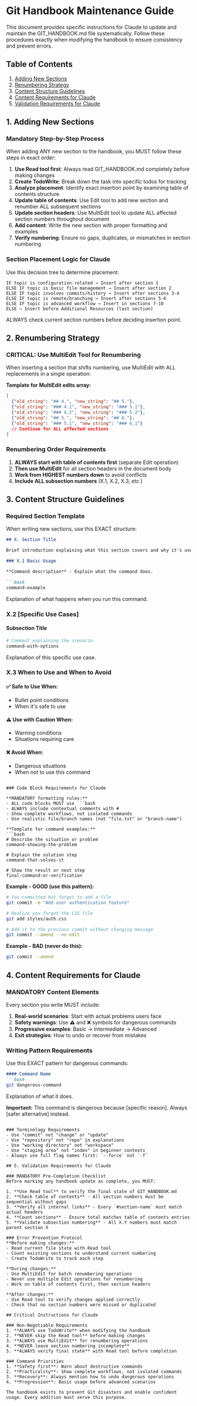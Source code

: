 # Git Handbook Maintenance Guide

This document provides specific instructions for Claude to update and maintain the GIT_HANDBOOK.md file systematically. Follow these procedures exactly when modifying the handbook to ensure consistency and prevent errors.

## Table of Contents
1. [Adding New Sections](#1-adding-new-sections)
2. [Renumbering Strategy](#2-renumbering-strategy)
3. [Content Structure Guidelines](#3-content-structure-guidelines)
4. [Content Requirements for Claude](#4-content-requirements-for-claude)
5. [Validation Requirements for Claude](#5-validation-requirements-for-claude)

## 1. Adding New Sections

### Mandatory Step-by-Step Process
When adding ANY new section to the handbook, you MUST follow these steps in exact order:

1. **Use Read tool first**: Always read GIT_HANDBOOK.md completely before making changes
2. **Create TodoWrite**: Break down the task into specific todos for tracking
3. **Analyze placement**: Identify exact insertion point by examining table of contents structure
4. **Update table of contents**: Use Edit tool to add new section and renumber ALL subsequent sections
5. **Update section headers**: Use MultiEdit tool to update ALL affected section numbers throughout document
6. **Add content**: Write the new section with proper formatting and examples
7. **Verify numbering**: Ensure no gaps, duplicates, or mismatches in section numbering

### Section Placement Logic for Claude
Use this decision tree to determine placement:

```
IF topic is configuration-related → Insert after section 1
ELSE IF topic is basic file management → Insert after section 2  
ELSE IF topic involves commits/history → Insert after sections 3-4
ELSE IF topic is remote/branching → Insert after sections 5-6
ELSE IF topic is advanced workflow → Insert in sections 7-10
ELSE → Insert before Additional Resources (last section)
```

ALWAYS check current section numbers before deciding insertion point.

## 2. Renumbering Strategy

### CRITICAL: Use MultiEdit Tool for Renumbering
When inserting a section that shifts numbering, use MultiEdit with ALL replacements in a single operation:

**Template for MultiEdit edits array:**
```json
[
  {"old_string": "## 4.", "new_string": "## 5."},
  {"old_string": "### 4.1", "new_string": "### 5.1"},
  {"old_string": "### 4.2", "new_string": "### 5.2"},
  {"old_string": "## 5.", "new_string": "## 6."},
  {"old_string": "### 5.1", "new_string": "### 6.1"}
  // Continue for ALL affected sections
]
```

### Renumbering Order Requirements
1. **ALWAYS start with table of contents first** (separate Edit operation)
2. **Then use MultiEdit** for all section headers in the document body
3. **Work from HIGHEST numbers down** to avoid conflicts
4. **Include ALL subsection numbers** (X.1, X.2, X.3, etc.)

## 3. Content Structure Guidelines

### Required Section Template
When writing new sections, use this EXACT structure:

```markdown
## X. Section Title

Brief introduction explaining what this section covers and why it's useful.

### X.1 Basic Usage

**Command description** - Explain what the command does.

```bash
command-example
```

Explanation of what happens when you run this command.

### X.2 [Specific Use Cases]

#### Subsection Title
```bash
# Comment explaining the scenario
command-with-options
```
Explanation of this specific use case.

### X.3 When to Use and When to Avoid

#### ✅ Safe to Use When:
- Bullet point conditions
- When it's safe to use

#### ⚠️ Use with Caution When:
- Warning conditions
- Situations requiring care

#### ❌ Avoid When:
- Dangerous situations
- When not to use this command
```

### Code Block Requirements for Claude

**MANDATORY formatting rules:**
- ALL code blocks MUST use ```bash
- ALWAYS include contextual comments with #
- Show complete workflows, not isolated commands
- Use realistic file/branch names (not "file.txt" or "branch-name")

**Template for command examples:**
```bash
# Describe the situation or problem
command-showing-the-problem

# Explain the solution step
command-that-solves-it

# Show the result or next step
final-command-or-verification
```

**Example - GOOD (use this pattern):**
```bash
# You committed but forgot to add a file
git commit -m "Add user authentication feature"

# Realize you forgot the CSS file
git add styles/auth.css

# Add it to the previous commit without changing message
git commit --amend --no-edit
```

**Example - BAD (never do this):**
```bash
git commit --amend
```

## 4. Content Requirements for Claude

### MANDATORY Content Elements
Every section you write MUST include:

1. **Real-world scenarios**: Start with actual problems users face
2. **Safety warnings**: Use ⚠️ and ❌ symbols for dangerous commands
3. **Progressive examples**: Basic → Intermediate → Advanced
4. **Exit strategies**: How to undo or recover from mistakes

### Writing Pattern Requirements
Use this EXACT pattern for dangerous commands:

```markdown
#### Command Name
```bash
git dangerous-command
```
Explanation of what it does.

**Important:** This command is dangerous because [specific reason]. Always [safer alternative] instead.
```

### Terminology Requirements
- Use "commit" not "change" or "update"
- Use "repository" not "repo" in explanations
- Use "working directory" not "workspace"
- Use "staging area" not "index" in beginner contexts
- Always use full flag names first: `--force` not `-f`

## 5. Validation Requirements for Claude

### MANDATORY Pre-Completion Checklist
Before marking any handbook update as complete, you MUST:

1. **Use Read tool** to verify the final state of GIT_HANDBOOK.md
2. **Check table of contents** - All section numbers must be sequential without gaps
3. **Verify all internal links** - Every `#section-name` must match actual headers
4. **Count sections** - Ensure total matches table of contents entries
5. **Validate subsection numbering** - All X.Y numbers must match parent section X

### Error Prevention Protocol
**Before making changes:**
- Read current file state with Read tool
- Count existing sections to understand current numbering
- Create TodoWrite to track each step

**During changes:**
- Use MultiEdit for batch renumbering operations
- Never use multiple Edit operations for renumbering
- Work on table of contents first, then section headers

**After changes:**
- Use Read tool to verify changes applied correctly
- Check that no section numbers were missed or duplicated

## Critical Instructions for Claude

### Non-Negotiable Requirements
1. **ALWAYS use TodoWrite** when modifying the handbook
2. **NEVER skip the Read tool** before making changes
3. **ALWAYS use MultiEdit** for renumbering operations
4. **NEVER leave section numbering incomplete**
5. **ALWAYS verify final state** with Read tool before completion

### Command Priorities
1. **Safety first**: Warn about destructive commands
2. **Practicality**: Show complete workflows, not isolated commands  
3. **Recovery**: Always mention how to undo dangerous operations
4. **Progression**: Basic usage before advanced scenarios

The handbook exists to prevent Git disasters and enable confident usage. Every addition must serve this purpose.